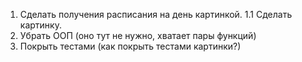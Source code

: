 1. Сделать получения расписания на день картинкой.
1.1 Сделать картинку.
2. Убрать ООП (оно тут не нужно, хватает пары функций)
3. Покрыть тестами (как покрыть тестами картинки?)